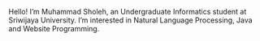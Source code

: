 Hello! I’m Muhammad Sholeh, an Undergraduate Informatics student at Sriwijaya University.
I’m interested in Natural Language Processing, Java and Website Programming.


<!---
Assyatier21/Assyatier21 is a ✨ special ✨ repository because its `README.md` (this file) appears on your GitHub profile.
You can click the Preview link to take a look at your changes.
--->
